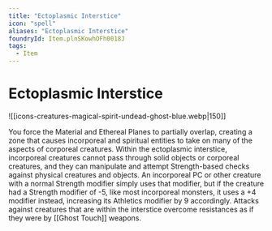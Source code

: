 ```yaml
---
title: "Ectoplasmic Interstice"
icon: "spell"
aliases: "Ectoplasmic Interstice"
foundryId: Item.plnSKowhOFh0018J
tags:
  - Item
---
```


# Ectoplasmic Interstice
![[icons-creatures-magical-spirit-undead-ghost-blue.webp|150]]

You force the Material and Ethereal Planes to partially overlap, creating a zone that causes incorporeal and spiritual entities to take on many of the aspects of corporeal creatures. Within the ectoplasmic interstice, incorporeal creatures cannot pass through solid objects or corporeal creatures, and they can manipulate and attempt Strength-based checks against physical creatures and objects. An incorporeal PC or other creature with a normal Strength modifier simply uses that modifier, but if the creature had a Strength modifier of -5, like most incorporeal monsters, it uses a +4 modifier instead, increasing its Athletics modifier by 9 accordingly. Attacks against creatures that are within the interstice overcome resistances as if they were by [[Ghost Touch]] weapons.
